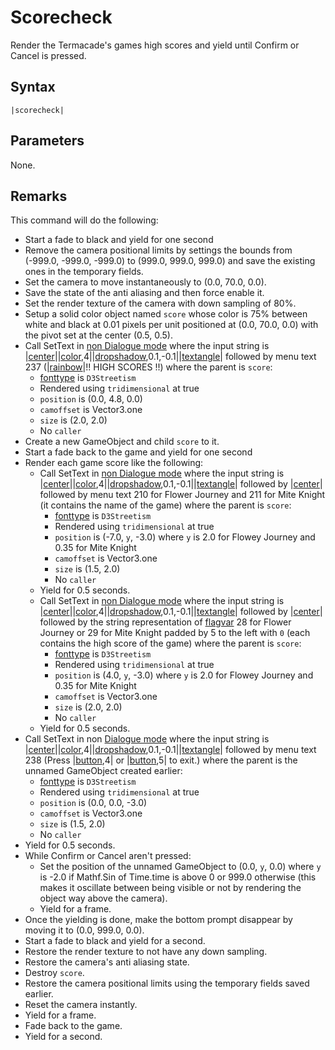 # Scorecheck

Render the Termacade's games high scores and yield until Confirm or Cancel is pressed.

## Syntax

````
|scorecheck|
````

## Parameters

None.

## Remarks

This command will do the following:

* Start a fade to black and yield for one second
* Remove the camera positional limits by settings the bounds from (-999.0, -999.0, -999.0) to (999.0, 999.0, 999.0) and save the existing ones in the temporary fields.
* Set the camera to move instantaneously to (0.0, 70.0, 0.0).
* Save the state of the anti aliasing and then force enable it.
* Set the render texture of the camera with down sampling of 80%.
* Setup a solid color object named `score` whose color is 75% between white and black at 0.01 pixels per unit positioned at (0.0, 70.0, 0.0) with the pivot set at the center (0.5, 0.5).
* Call SetText in [non Dialogue mode](../Dialogue%20mode.md#non-dialogue-mode) where the input string is |[center](Center.md)\||[color](Color.md),4||[dropshadow](Dropshadow.md),0.1,-0.1||[textangle](Textangle.md)\| followed by menu text 237 (|[rainbow](Rainbow.md)\|!! HIGH SCORES !!) where the parent is `score`:
    * [fonttype](../Notable%20states.md#fonttype) is `D3Streetism`
    * Rendered using `tridimensional` at true
    * `position` is (0.0, 4.8, 0.0)
    * `camoffset` is Vector3.one
    * `size` is (2.0, 2.0)
    * No `caller`
* Create a new GameObject and child `score` to it.
* Start a fade back to the game and yield for one second
* Render each game score like the following:
    * Call SetText in [non Dialogue mode](../Dialogue%20mode.md#non-dialogue-mode) where the input string is |[center](Center.md)\||[color](Color.md),4||[dropshadow](Dropshadow.md),0.1,-0.1||[textangle](Textangle.md)\| followed by |[center](Center.md)\| followed by menu text 210 for Flower Journey and 211 for Mite Knight (it contains the name of the game) where the parent is `score`:
        * [fonttype](../Notable%20states.md#Notable%20states.md#fonttype) is `D3Streetism`
        * Rendered using `tridimensional` at true
        * `position` is (-7.0, `y`, -3.0) where `y` is 2.0 for Flowey Journey and 0.35 for Mite Knight
        * `camoffset` is Vector3.one
        * `size` is (1.5, 2.0)
        * No `caller`
    * Yield for 0.5 seconds.
    * Call SetText in [non Dialogue mode](../Dialogue%20mode.md#non-dialogue-mode) where the input string is |[center](Center.md)\||[color](Color.md),4||[dropshadow](Dropshadow.md),0.1,-0.1||[textangle](Textangle.md)\| followed by |[center](Center.md)\| followed by the string representation of [flagvar](../../Flags%20arrays/flagvar.md) 28 for Flower Journey or 29 for Mite Knight padded by 5 to the left with `0` (each contains the high score of the game) where the parent is `score`:
        * [fonttype](../Notable%20states.md#Notable%20states.md#fonttype) is `D3Streetism`
        * Rendered using `tridimensional` at true
        * `position` is (4.0, `y`, -3.0) where `y` is 2.0 for Flowey Journey and 0.35 for Mite Knight
        * `camoffset` is Vector3.one
        * `size` is (2.0, 2.0)
        * No `caller`
    * Yield for 0.5 seconds.
* Call SetText in non [Dialogue mode](../Dialogue%20mode.md) where the input string is |[center](Center.md)\||[color](Color.md),4||[dropshadow](Dropshadow.md),0.1,-0.1||[textangle](Textangle.md)\| followed by menu text 238 (Press |[button](Button.md),4| or |[button](Button.md),5| to exit.) where the parent is the unnamed GameObject created earlier:
    * [fonttype](../Notable%20states.md#Notable%20states.md#fonttype) is `D3Streetism`
    * Rendered using `tridimensional` at true
    * `position` is (0.0, 0.0, -3.0)
    * `camoffset` is Vector3.one
    * `size` is (1.5, 2.0)
    * No `caller`
* Yield for 0.5 seconds.
* While Confirm or Cancel aren't pressed:
    * Set the position of the unnamed GameObject to (0.0, `y`, 0.0) where `y` is -2.0 if Mathf.Sin of Time.time is above 0 or 999.0 otherwise (this makes it oscillate between being visible or not by rendering the object way above the camera).
    * Yield for a frame.
* Once the yielding is done, make the bottom prompt disappear by moving it to (0.0, 999.0, 0.0).
* Start a fade to black and yield for a second.
* Restore the render texture to not have any down sampling.
* Restore the camera's anti aliasing state.
* Destroy `score`.
* Restore the camera positional limits using the temporary fields saved earlier.
* Reset the camera instantly.
* Yield for a frame.
* Fade back to the game.
* Yield for a second.
